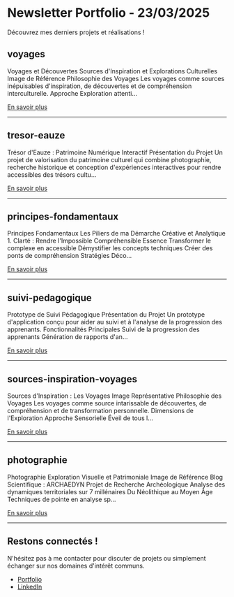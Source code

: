 # Newsletter Portfolio - 23/03/2025

Découvrez mes derniers projets et réalisations !

## voyages



Voyages et Découvertes Sources d'Inspiration et Explorations Culturelles Image de Référence Philosophie des Voyages Les voyages comme sources inépuisables d'inspiration, de découvertes et de compréhension interculturelle. Approche Exploration attenti...

[En savoir plus](#)

---

## tresor-eauze



Trésor d'Eauze : Patrimoine Numérique Interactif Présentation du Projet Un projet de valorisation du patrimoine culturel qui combine photographie, recherche historique et conception d'expériences interactives pour rendre accessibles des trésors cultu...

[En savoir plus](#)

---

## principes-fondamentaux



Principes Fondamentaux Les Piliers de ma Démarche Créative et Analytique 1. Clarté : Rendre l'Impossible Compréhensible Essence Transformer le complexe en accessible Démystifier les concepts techniques Créer des ponts de compréhension Stratégies Déco...

[En savoir plus](#)

---

## suivi-pedagogique



Prototype de Suivi Pédagogique Présentation du Projet Un prototype d'application conçu pour aider au suivi et à l'analyse de la progression des apprenants. Fonctionnalités Principales Suivi de la progression des apprenants Génération de rapports d'an...

[En savoir plus](#)

---

## sources-inspiration-voyages



Sources d'Inspiration : Les Voyages Image Représentative Philosophie des Voyages Les voyages comme source intarissable de découvertes, de compréhension et de transformation personnelle. Dimensions de l'Exploration Approche Sensorielle Éveil de tous l...

[En savoir plus](#)

---

## photographie



Photographie Exploration Visuelle et Patrimoniale Image de Référence Blog Scientifique : ARCHAEDYN Projet de Recherche Archéologique Analyse des dynamiques territoriales sur 7 millénaires Du Néolithique au Moyen Âge Techniques de pointe en analyse sp...

[En savoir plus](#)

---


## Restons connectés !

N'hésitez pas à me contacter pour discuter de projets ou simplement échanger sur nos domaines d'intérêt communs.

- [Portfolio](https://votre-portfolio.com)
- [LinkedIn](https://www.linkedin.com/in/alexiafontaine)
